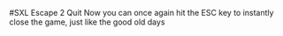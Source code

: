 #SXL Escape 2 Quit
Now you can once again hit the ESC key to instantly close the game, just like the good old days
